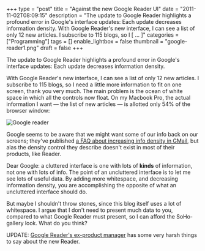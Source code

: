 +++
type = "post"
title = "Against the new Google Reader UI"
date = "2011-11-02T08:09:15"
description = "The update to Google Reader highlights a profound error in Google's interface updates: Each update decreases information density. With Google Reader's new interface, I can see a list of only 12 new articles. I subscribe to 115 blogs, so I [ ... ]"
categories = ["Programming"]
tags = []
enable_lightbox = false
thumbnail = "google-reader1.png"
draft = false
+++

<p>The update to Google Reader highlights a profound error in Google's
interface updates: Each update decreases information density.</p>
<p>With Google Reader's new interface, I can see a list of only 12 new
articles. I subscribe to 115 blogs, so I need a little more information
to fit on one screen, thank you very much. The main problem is the ocean
of white space in which all the controls now float. On my Macbook Pro,
the actual information I want — the list of new articles — is allotted
only 54% of the browser window:</p>
<p><img style="display:block; margin-left:auto; margin-right:auto;" src="google-reader1.png" title="Google reader" /></p>
<p>Google seems to be aware that we might want some of our info back on our
screens; they've published <a href="https://mail.google.com/support/bin/answer.py?hl=en&amp;answer=1670219">a FAQ about increasing info density in
GMail</a>,
but alas the density control they describe doesn't exist in most of
their products, like Reader.</p>
<p>Dear Google: a cluttered interface is one with lots of <strong>kinds</strong> of
information, not one with lots of info. The point of an uncluttered
interface is to let me see lots of useful data. By adding more
whitespace, and decreasing information density, you are accomplishing
the opposite of what an uncluttered interface should do.</p>
<p>But maybe I shouldn't throw stones, since this blog itself uses a lot of
whitespace. I argue that I don't need to present much data to you,
compared to what Google Reader must present, so I can afford the
SoHo-gallery look. What do you think?</p>
<p>UPDATE: <a href="http://brianshih.com/78073742">Google Reader's ex-product
manager</a> has some very harsh things to
say about the new Reader.</p>
    